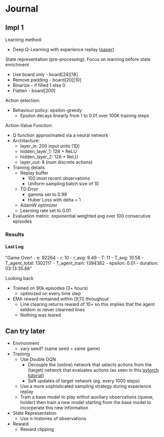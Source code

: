 # Journal

## Impl 1
Learning method:
- Deep Q-Learning with experience replay ([paper](https://arxiv.org/abs/1312.5602))

State representation (pre-processing): Focus on learning before state enrichment
- Use board only - board[24][18]
- Remove padding  - board[20][10]
- Binarize - if filled 1 else 0
- Flatten - board[200]

Action selection:
- Behaviour policy: epsilon-greedy
    - Epsilon decays linearly from 1 to 0.01 over 100K training steps

Action-Value Function:
- Q function approximated via a neural network
- Architacture:
    - layer_in:         200 input units (1D)
    - hidden_layer_1:   128 + ReLU
    - hidden_layer_2:   128 + ReLU
    - layer_out:        8 (num discrete actions)
- Training details
    - Replay buffer
        - 100 most recent observations
        - Uniform sampling batch size of 10
    - TD Error
        - gamma set to 0.99
        - Huber Loss with delta = 1
    - AdamW optimizer
    -   Learning rate set to 0.01
- Evaluation metric: exponential weighted avg over 100 consecutive episodes

### Results
#### Last Log
"Game Over! - e: 92264    - r: 10         - r_avg: 9.49   - T: 11         - T_avg: 10.58  - T_agent_total: 1302117        - T_agent_train: 1394382        - epsilon: 0.01         - duration: 03:13:35.88"

Looking back
- Trained on 90k episodes (3+ hours)
    - optimized on every time step
- EMA reward remained within [9,11] throughout
    - Line clearing returns reward of 10+ so this implies that the agent seldom or never clearned lines 
    - Nothing was leared


## Can try later
- Environment
    - vary seed? (same seed = same game)
- Training
    - Use Double DQN
        - Decouple the (online) network that selects actions from the (target) network that evaluates actions (as seen in this [pytorch tutorial](https://pytorch.org/tutorials/intermediate/reinforcement_q_learning.html))
        - Soft updates of target network (eg. every 1000 steps)
    - Use a more sophisticated sampling strategy during experience replay
    - Train a base model to play withot auxiliary observations (queue, holder) then train a new model starting from the base model to incorperate this new information
- State Representation
    - Use n-histories of observations
- Reward
    - Reward clipping